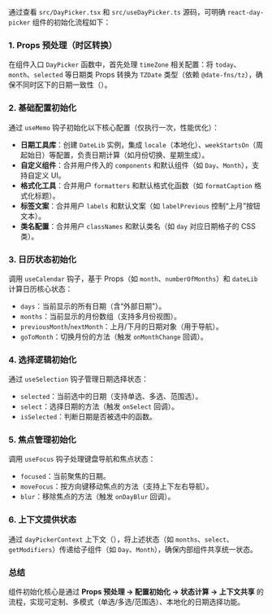 

通过查看 `src/DayPicker.tsx` 和 `src/useDayPicker.ts` 源码，可明确 `react-day-picker` 组件的初始化流程如下：

### 1. Props 预处理（时区转换）
在组件入口 `DayPicker` 函数中，首先处理 `timeZone` 相关配置：将 `today`、`month`、`selected` 等日期类 Props 转换为 `TZDate` 类型（依赖 `@date-fns/tz`），确保不同时区下的日期一致性（<mcfile name="DayPicker.tsx" path="/Users/ll/Desktop/learn-notes/frontend/react/3rd/react-day-picker/src/DayPicker.tsx"></mcfile>）。

### 2. 基础配置初始化
通过 `useMemo` 钩子初始化以下核心配置（仅执行一次，性能优化）：
- **日期工具库**：创建 `DateLib` 实例，集成 `locale`（本地化）、`weekStartsOn`（周起始日）等配置，负责日期计算（如月份切换、星期生成）。
- **自定义组件**：合并用户传入的 `components` 和默认组件（如 `Day`、`Month`），支持自定义 UI。
- **格式化工具**：合并用户 `formatters` 和默认格式化函数（如 `formatCaption` 格式化标题）。
- **标签文案**：合并用户 `labels` 和默认文案（如 `labelPrevious` 控制“上月”按钮文本）。
- **类名配置**：合并用户 `classNames` 和默认类名（如 `day` 对应日期格子的 CSS 类）。

### 3. 日历状态初始化
调用 `useCalendar` 钩子，基于 Props（如 `month`、`numberOfMonths`）和 `dateLib` 计算日历核心状态：
- `days`：当前显示的所有日期（含“外部日期”）。
- `months`：当前显示的月份数组（支持多月份视图）。
- `previousMonth`/`nextMonth`：上月/下月的日期对象（用于导航）。
- `goToMonth`：切换月份的方法（触发 `onMonthChange` 回调）。

### 4. 选择逻辑初始化
通过 `useSelection` 钩子管理日期选择状态：
- `selected`：当前选中的日期（支持单选、多选、范围选）。
- `select`：选择日期的方法（触发 `onSelect` 回调）。
- `isSelected`：判断日期是否被选中的函数。

### 5. 焦点管理初始化
调用 `useFocus` 钩子处理键盘导航和焦点状态：
- `focused`：当前聚焦的日期。
- `moveFocus`：按方向键移动焦点的方法（支持上下左右导航）。
- `blur`：移除焦点的方法（触发 `onDayBlur` 回调）。

### 6. 上下文提供状态
通过 `dayPickerContext` 上下文（<mcfile name="useDayPicker.ts" path="/Users/ll/Desktop/learn-notes/frontend/react/3rd/react-day-picker/src/useDayPicker.ts"></mcfile>），将上述状态（如 `months`、`select`、`getModifiers`）传递给子组件（如 `Day`、`Month`），确保内部组件共享统一状态。

### 总结
组件初始化核心是通过 **Props 预处理 → 配置初始化 → 状态计算 → 上下文共享** 的流程，实现可定制、多模式（单选/多选/范围选）、本地化的日期选择功能。